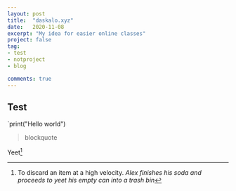 ```yaml
---
layout: post
title:  "daskalo.xyz"
date:   2020-11-08
excerpt: "My idea for easier online classes"
project: false
tag:
- test
- notproject
- blog

comments: true
---
```


## Test
`print("Hello world")

> blockquote

Yeet[^1]

[^1]: To discard an item at a high velocity. *Alex finishes his soda and proceeds to yeet his empty can into a trash bin*